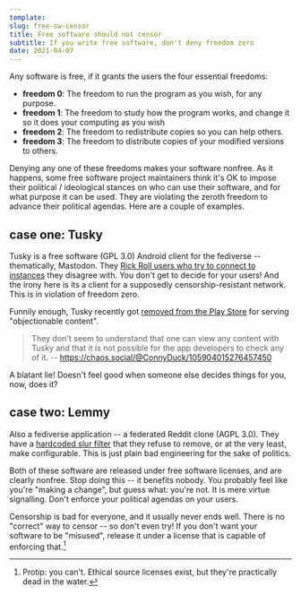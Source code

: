 ```yaml
---
template:
slug: free-sw-censor
title: Free software should not censor
subtitle: If you write free software, don't deny freedom zero
date: 2021-04-07
---
```


Any software is free, if it grants the users the four essential
freedoms:

- **freedom 0**: The freedom to run the program as you wish, for any
  purpose.
- **freedom 1**: The freedom to study how the program works, and change
  it so it does your computing as you wish 
- **freedom 2**: The freedom to redistribute copies so you can help
  others.
- **freedom 3**: The freedom to distribute copies of your modified
  versions to others.

Denying any one of these freedoms makes your software nonfree. As it
happens, some free software project maintainers think it's OK to impose
their political / ideological stances on who can use their software, and
for what purpose it can be used. They are violating the zeroth freedom
to advance their political agendas. Here are a couple of examples.

## case one: Tusky

Tusky is a free software (GPL 3.0) Android client for the fediverse --
thematically, Mastodon. They [Rick Roll users who try to connect to
instances](https://github.com/tuskyapp/Tusky/pull/1303) they disagree
with. You don't get to decide for your users! And the irony here is its
a client for a supposedly censorship-resistant network. This is in
violation of freedom zero.

Funnily enough, Tusky recently got [removed from the Play
Store](https://chaos.social/@ConnyDuck/105904002285019275) for serving
"objectionable content".

> They don't seem to understand that one can view any content with Tusky
> and that it is not possible for the app developers to check any of it.
> -- https://chaos.social/@ConnyDuck/105904015276457450

A blatant lie! Doesn't feel good when someone else decides things for
you, now, does it?

## case two: Lemmy

Also a fediverse application -- a federated Reddit clone (AGPL 3.0).
They have a [hardcoded slur
filter](https://github.com/LemmyNet/lemmy/issues/622) that they refuse
to remove, or at the very least, make configurable. This is just plain
bad engineering for the sake of politics.

Both of these software are released under free software licenses, and
are clearly nonfree. Stop doing this -- it benefits nobody. You probably
feel like you're "making a change", but guess what: you're not. It is
mere virtue signalling. Don't enforce your political agendas on your
users.

Censorship is bad for everyone, and it usually never ends well.  There
is no "correct" way to censor -- so don't even try! If you don't want
your software to be "misused", release it under a license that is
capable of enforcing that.[^1]

[^1]: Protip: you can't. Ethical source licenses exist, but they're practically dead in the water.
